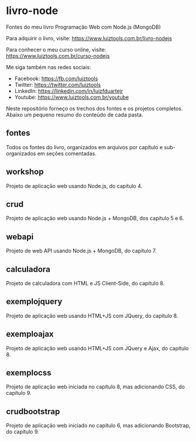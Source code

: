 # livro-node
Fontes do meu livro Programação Web com Node.js (MongoDB)

Para adquirir o livro, visite: https://www.luiztools.com.br/livro-nodejs

Para conhecer o meu curso online, visite: https://www.luiztools.com.br/curso-nodejs

Me siga também nas redes sociais:
- Facebook: https://fb.com/luiztools
- Twitter: https://twitter.com/luiztools
- LinkedIn: https://linkedin.com/in/luizfduartejr
- Youtube: https://www.luiztools.com.br/youtube

Neste repositório forneço os trechos dos fontes e os projetos completos. Abaixo um pequeno resumo do conteúdo de cada pasta.

## fontes
Todos os fontes do livro, organizados em arquivos por capítulo e sub-organizados em seções comentadas.

## workshop
Projeto de aplicação web usando Node.js, do capítulo 4.

## crud
Projeto de aplicação web usando Node.js + MongoDB, dos capítulo 5 e 6.

## webapi
Projeto de web API usando Node.js + MongoDB, do capítulo 7.

## calculadora
Projeto de calculadora com HTML e JS Client-Side, do capítulo 8.

## exemplojquery
Projeto de aplicação web usando HTML+JS com JQuery, do capítulo 8.

## exemploajax
Projeto de aplicação web usando HTML+JS com JQuery e Ajax, do capítulo 8.

## exemplocss
Projeto de aplicação web iniciada no capítulo 8, mas adicionando CSS, do capítulo 9.

## crudbootstrap
Projeto de aplicação web iniciado no capítulo 6, mas adicionando Bootstrap, do capítulo 9.

